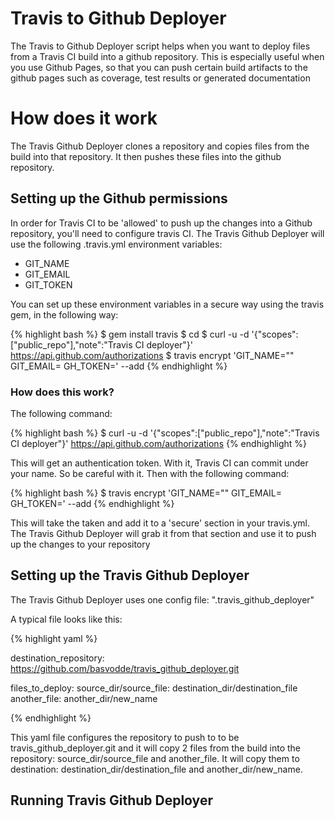 Travis to Github Deployer
======================

The Travis to Github Deployer script helps when you want to deploy files from a Travis CI build into a github repository. This is especially useful when you use Github Pages, so that you can push certain build artifacts to the github pages such as coverage, test results or generated documentation

# How does it work

The Travis Github Deployer clones a repository and copies files from the build into that repository. It then pushes these files into the github repository.

## Setting up the Github permissions

In order for Travis CI to be 'allowed' to push up the changes into a Github repository, you'll need to configure travis CI. The Travis Github Deployer will use the following .travis.yml environment variables:

* GIT_NAME
* GIT_EMAIL
* GIT_TOKEN

You can set up these environment variables in a secure way using the travis gem, in the following way:

{% highlight bash %}
$ gem install travis
$ cd <name of your repository>
$ curl -u <your username> -d '{"scopes":["public_repo"],"note":"Travis CI deployer"}' https://api.github.com/authorizations
$ travis encrypt 'GIT_NAME="<your name>" GIT_EMAIL=<your email> GH_TOKEN=<your token>' --add
{% endhighlight %}

### How does this work?

The following command:

{% highlight bash %}
$ curl -u <your username> -d '{"scopes":["public_repo"],"note":"Travis CI deployer"}' https://api.github.com/authorizations
{% endhighlight %}

This will get an authentication token. With it, Travis CI can commit under your name. So be careful with it. Then with the following command:

{% highlight bash %}
$ travis encrypt 'GIT_NAME="<your name>" GIT_EMAIL=<your email> GH_TOKEN=<your token>' --add
{% endhighlight %}

This will take the taken and add it to a 'secure' section in your travis.yml. The Travis Github Deployer will grab it from that section and use it to push up the changes to your repository

## Setting up the Travis Github Deployer

The Travis Github Deployer uses one config file: ".travis_github_deployer"

A typical file looks like this:

{% highlight yaml %}

destination_repository: https://github.com/basvodde/travis_github_deployer.git

files_to_deploy:
  source_dir/source_file: destination_dir/destination_file
  another_file: another_dir/new_name

{% endhighlight %}

This yaml file configures the repository to push to to be travis_github_deployer.git and it will copy 2 files from the build into the repository: source_dir/source_file and another_file. It will copy them to destination: destination_dir/destination_file and another_dir/new_name.

## Running Travis Github Deployer






